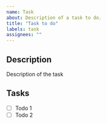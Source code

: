 ```yaml
---
name: Task
about: Description of a task to do.
title: "Task to do"
labels: task
assignees: ""
---
```


## Description

Description of the task

## Tasks

- [ ] Todo 1
- [ ] Todo 2
